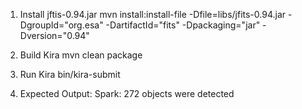 1. Install jftis-0.94.jar
mvn install:install-file -Dfile=libs/jfits-0.94.jar -DgroupId="org.esa" -DartifactId="fits" -Dpackaging="jar" -Dversion="0.94"

2. Build Kira
mvn clean package

3. Run Kira
bin/kira-submit

4. Expected Output:
Spark: 272 objects were detected
